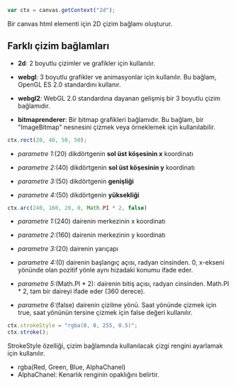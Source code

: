 ```JavaScript
var ctx = canvas.getContext("2d");
```
Bir canvas html elementi için 2D çizim bağlamı oluşturur.

## Farklı çizim bağlamları
- **2d**: 2 boyutlu çizimler ve grafikler için kullanılır.

- **webgl**: 3 boyutlu grafikler ve animasyonlar için kullanılır. Bu bağlam, OpenGL ES 2.0 standardını kullanır.

- **webgl2**: WebGL 2.0 standardına dayanan gelişmiş bir 3 boyutlu çizim bağlamıdır.

- **bitmaprenderer**: Bir bitmap grafikleri bağlamıdır. Bu bağlam, bir "ImageBitmap" nesnesini çizmek veya örneklemek için kullanılabilir.

```JavaScript
ctx.rect(20, 40, 50, 50);
```
- *parametre 1:*(20)      dikdörtgenin **sol üst köşesinin x** koordinatı

- *parametre 2:*(40)      dikdörtgenin **sol üst köşesinin y** koordinatı

- *parametre 3:*(50)      dikdörtgenin **genişliği**

- *parametre 4:*(50)      dikdörtgenin **yüksekliği**

```JavaScript
ctx.arc(240, 160, 20, 0, Math.PI * 2, false)
```
- *parametre 1:*(240)             dairenin merkezinin x koordinatı

- *parametre 2:*(160)             dairenin merkezinin y koordinatı

- *parametre 3:*(20)              dairenin yarıçapı

- *parametre 4:*(0)               dairenin başlangıç açısı, radyan cinsinden. 0,  x-ekseni yönünde olan pozitif yönle aynı hizadaki konumu ifade eder.

- *parametre 5:*(Math.PI * 2):    dairenin bitiş açısı, radyan cinsinden. Math.PI * 2, tam bir daireyi ifade eder (360 derece).

- *parametre 6:*(false)           dairenin çizilme yönü. Saat yönünde çizmek için true, saat yönünün tersine çizmek için false değeri kullanılır.

```JavaScript
ctx.strokeStyle = "rgba(0, 0, 255, 0.5)";
ctx.stroke();
```
StrokeStyle özelliği, çizim bağlamında kullanılacak çizgi rengini ayarlamak için kullanılır.

- rgba(Red, Green, Blue, AlphaChanel)
- AlphaChanel: Kenarlık renginin opaklığını belirtir.

##
